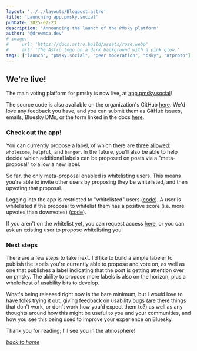 ```yaml
---
layout: '../../layouts/Blogpost.astro'
title: 'Launching app.pmsky.social'
pubDate: 2025-02-23
description: 'Announcing the launch of the PMsky platform'
author: '@drewmca.dev'
# image:
#     url: 'https://docs.astro.build/assets/rose.webp'
#     alt: 'The Astro logo on a dark background with a pink glow.'
tags: ["launch", "pmsky.social", "peer moderation", "bsky", "atproto"]
---
```

## We're live!
The main voting platform for pmsky is now live, at [app.pmsky.social](https://app.pmsky.social)!

The source code is also available on the organization's GitHub [here](https://github.com/afternoonsky/app).  We'd love any feedback you have, and you can submit them as GitHub issues, emails, Bluesky DMs, or the form linked in the docs [here](https://docs.pmsky.social/getting-started/provide-feedback).

### Check out the app!  
You can currently propose a label, of which there are [three allowed](https://github.com/AfternoonSky/app/blob/cba37c716d5dc99527f23cf3627b2918d91873fa/src/routes/proposals.ts#L7): `wholesome`, `helpful`, and `banger`.  In the future, you'll also be able to help decide which additional labels can be proposed on posts via a "meta-proposal" to allow a new label.  

So far, the only meta-proposal enabled is whitelisting users.  This means you're able to invite other users by proposing they be whitelisted, and then upvoting that proposal.  

Logging into the app is restricted to "whitelisted" users ([code](https://github.com/AfternoonSky/app/blob/cba37c716d5dc99527f23cf3627b2918d91873fa/src/routes/login.ts#L69)).  A user is whitelisted if the proposal to whitelist them has a positive score (i.e. more upvotes than downvotes) ([code](https://github.com/AfternoonSky/app/blob/cba37c716d5dc99527f23cf3627b2918d91873fa/src/db/repos/allowedUsersRepository.ts#L9)).  

If you aren't on the whitelist yet, you can request access [here](https://docs.pmsky.social/getting-started/request-access), or you can ask an existing user to propose whitelisting you!

### Next steps
There are a few steps to take next.  I'd like to build a simple labeler to publish the labels you're currently able to propose and vote on, as well as one that publishes a label indicating that the post is getting attention over on pmsky.  The ability to propose more labels is also on the horizon, plus a whole host of usability bits to develop.  

What's being released right now is the bare minimum, but I would love to have folks trying it out, giving feedback on usability bugs (are there things that don't work, or don't work how you'd expect them to?) as well as any thoughts around how this might be useful to you and your communities, and how you see this being used to improve your experience on Bluesky.

Thank you for reading; I'll see you in the atmosphere!

<a class="homelink" href="/"><i>back to home</i></a>